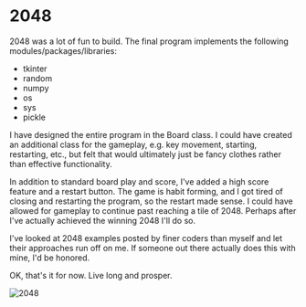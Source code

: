 # 2048

2048 was a lot of fun to build.  The final program implements the following modules/packages/libraries:

- tkinter
- random
- numpy
- os
- sys
- pickle

I have designed the entire program in the Board class.  I could have created an additional class for the gameplay,
e.g. key movement, starting, restarting, etc., but felt that would ultimately just be fancy clothes rather than effective
functionality.

In addition to standard board play and score, I've added a high score feature and a restart button.  The game is habit
forming, and I got tired of closing and restarting the program, so the restart made sense.  I could have allowed for 
gameplay to continue past reaching a tile of 2048.  Perhaps after I've actually achieved the winning 2048 I'll do so.

I've looked at 2048 examples posted by finer coders than myself and let their approaches run off on me.  If someone out
there actually does this with mine, I'd be honored.

OK, that's it for now.  Live long and prosper.

![2048](https://github.com/BayanganPikiran/2048/assets/118712787/7b459843-b78b-4b45-a4bd-1829bccf5c20)

